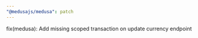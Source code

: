 ```yaml
---
"@medusajs/medusa": patch
---
```


fix(medusa): Add missing scoped transaction on update currency endpoint
